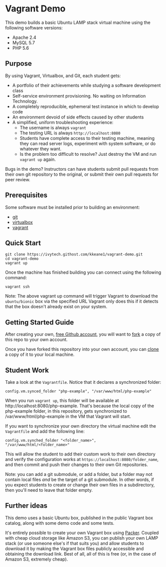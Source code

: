 # Vagrant Demo

This demo builds a basic Ubuntu LAMP stack virtual machine using the following software versions:
 * Apache 2.4
 * MySQL 5.7
 * PHP 5.6

## Purpose
By using Vagrant, Virtualbox, and Git, each student gets:

- A portfolio of their achievements while studying a software development class
- Self-service environment provisioning.  No waiting on Information Technology.
- A completely reproducible, ephemeral test instance in which to develop code
- An environment devoid of side effects caused by other students
- A simplified, uniform troubleshooting experience:
  - The username is always `vagrant`
  - The testing URL is always `http://localhost:8080`
  - Students have complete access to their testing machine, meaning they can 
  read server logs, experiment with system software, or do whatever they want.
  - Is the problem too difficult to resolve? Just destroy the VM and run `vagrant up` again.

Bugs in the demo?  Instructors can have students submit pull requests from their own
git repository to the original, or submit their own pull requests for peer review. 

## Prerequisites

Some software must be installed prior to building an environment:

- [git](https://git-scm.com/downloads)
- [virtualbox](https://www.virtualbox.org/)
- [vagrant](https://vagrantup.com/)

## Quick Start

```
git clone https://ivytech.githost.com/kkeane1/vagrant-demo.git
cd vagrant-demo
vagrant up
```

Once the machine has finished building you can connect using the following command:
```
vagrant ssh
```

Note: The above vagrant up command will trigger Vagrant to download the `ubuntu/bionic` box via the specified URL Vagrant only does this if it detects that the box doesn't already exist on your system.

## Getting Started Guide

After creating your own, [free Github account](https://github.com/join), you will want to 
[fork](https://help.github.com/articles/fork-a-repo/) a copy of this repo to your own account. 

Once you have forked this repository into your own account, you can [clone](https://help.github.com/articles/cloning-a-repository/)
a copy of it to your local machine.

## Student Work

Take a look at the `Vagrantfile`.  Notice that it declares a synchronized folder:

```
config.vm.synced_folder "php-example", "/var/www/html/php-example"
```

When you run `vagrant up`, this folder will be available at http://localhost:8080/php-example.
That's because the local copy of the php-example folder, in this repository, gets synchronized
to /var/www/html/php-example in the VM that Vagrant will start.

If you want to synchronize your own directory the virtual machine edit the `Vagrantfile` and 
add the following line:
```
config.vm.synched_folder "<folder_name>", "/var/www/html/<folder_name>"
```

This will allow the student to add their custom work to their own directory and verify the configuration works
at `https://localhost:8080/folder_name`, and then commit and push their changes to their own Git repositories.

Note: you can add a git submodule, or add a folder, but a folder may not contain
local files *and* be the target of a git submodule.  In other words, if you expect students
to create or change their own files in a subdirectory, then you'll need to leave that folder
empty.

## Further ideas

This demo uses a basic Ubuntu box, published in the public Vagrant box
catalog, along with some demo code and some tests.

It's entirely possible to create your own Vagrant box using [Packer](https://www.packer.io/).
Coupled with cheap cloud storage like Amazon S3, you can publish your own LAMP stack (or
use someone else's if that suits you) and allow students to download it by making the 
Vagrant box files publicly accessible and obtaining the download link.  Best of all, all of this
is free (or, in the case of Amazon S3, extremely cheap).
